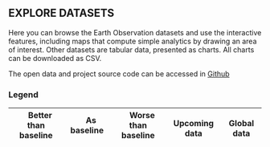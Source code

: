 ## EXPLORE DATASETS

Here you can browse the Earth Observation datasets and use the interactive features, including maps that compute simple analytics by drawing an area of interest. Other datasets are tabular data, presented as charts. All charts can be downloaded as CSV. 

The open data and project source code can be accessed in [Github](https://github.com/eurodatacube/eodash)

### Legend

<img src="./data/trilateral/Green.png" width=12> Better than baseline  | <img src="./data/trilateral/Blue.png" width=12> As baseline  | <img src="./data/trilateral/Red.png" width=12> Worse than baseline |<img src="./data/trilateral/Grey.png" width=12> Upcoming data |<img src="./data/trilateral/Black.png" width=12> Global data
----|----|----|----|----|

